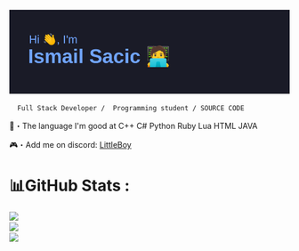 <p align="center">
  
  ![Header](/header.png)


```sh-session
  Full Stack Developer /  Programming student / SOURCE CODE
```
  
</p>

📮・The language I'm good at C++ C# Python Ruby Lua HTML JAVA 

🎮・Add me on discord: [LittleBoy](https://discord.com/users/347650888787165184)

# 📊GitHub Stats :

![](https://github-readme-stats.vercel.app/api?username=ismail424&theme=tokyonight&hide_border=true&include_all_commits=false&count_private=true)<br/>
![](https://github-readme-streak-stats.herokuapp.com/?user=ismail424&theme=tokyonight&hide_border=true)<br/>
![](https://github-readme-stats.vercel.app/api/top-langs/?username=ismail424&theme=tokyonight&hide_border=true&include_all_commits=false&count_private=true&layout=compact)


